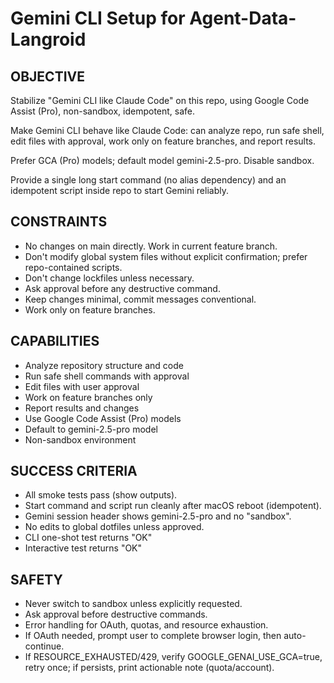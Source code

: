 # Gemini CLI Setup for Agent-Data-Langroid

## OBJECTIVE

Stabilize "Gemini CLI like Claude Code" on this repo, using Google Code Assist (Pro), non-sandbox, idempotent, safe.

Make Gemini CLI behave like Claude Code: can analyze repo, run safe shell, edit files with approval, work only on feature branches, and report results.

Prefer GCA (Pro) models; default model gemini-2.5-pro. Disable sandbox.

Provide a single long start command (no alias dependency) and an idempotent script inside repo to start Gemini reliably.

## CONSTRAINTS

- No changes on main directly. Work in current feature branch.
- Don't modify global system files without explicit confirmation; prefer repo-contained scripts.
- Don't change lockfiles unless necessary.
- Ask approval before any destructive command.
- Keep changes minimal, commit messages conventional.
- Work only on feature branches.

## CAPABILITIES

- Analyze repository structure and code
- Run safe shell commands with approval
- Edit files with user approval
- Work on feature branches only
- Report results and changes
- Use Google Code Assist (Pro) models
- Default to gemini-2.5-pro model
- Non-sandbox environment

## SUCCESS CRITERIA

- All smoke tests pass (show outputs).
- Start command and script run cleanly after macOS reboot (idempotent).
- Gemini session header shows gemini-2.5-pro and no "sandbox".
- No edits to global dotfiles unless approved.
- CLI one-shot test returns "OK"
- Interactive test returns "OK"

## SAFETY

- Never switch to sandbox unless explicitly requested.
- Ask approval before destructive commands.
- Error handling for OAuth, quotas, and resource exhaustion.
- If OAuth needed, prompt user to complete browser login, then auto-continue.
- If RESOURCE_EXHAUSTED/429, verify GOOGLE_GENAI_USE_GCA=true, retry once; if persists, print actionable note (quota/account).
